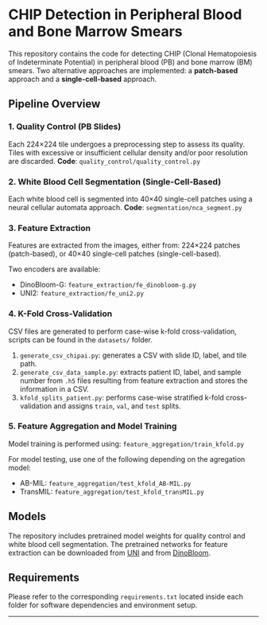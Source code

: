 # CHIP Detection in Peripheral Blood and Bone Marrow Smears

This repository contains the code for detecting CHIP (Clonal Hematopoiesis of Indeterminate Potential) in peripheral blood (PB) and bone marrow (BM) smears. Two alternative approaches are implemented: a **patch-based** approach and a **single-cell-based** approach.

## Pipeline Overview

### 1. Quality Control (PB Slides)
Each 224×224 tile undergoes a preprocessing step to assess its quality. Tiles with excessive or insufficient cellular density and/or poor resolution are discarded. **Code**: `quality_control/quality_control.py`

### 2. White Blood Cell Segmentation (Single-Cell-Based)
Each white blood cell is segmented into 40×40 single-cell patches using a neural cellular automata approach. **Code**: `segmentation/nca_segment.py`

### 3. Feature Extraction
Features are extracted from the images, either from: 224×224 patches (patch-based), or 40×40 single-cell patches (single-cell-based).

Two encoders are available:
- DinoBloom-G: `feature_extraction/fe_dinobloom-g.py`
- UNI2: `feature_extraction/fe_uni2.py`

### 4. K-Fold Cross-Validation
CSV files are generated to perform case-wise k-fold cross-validation, scripts can be found in the `datasets/` folder.

1. `generate_csv_chipai.py`: generates a CSV with slide ID, label, and tile path.
2. `generate_csv_data_sample.py`: extracts patient ID, label, and sample number from `.h5` files resulting from feature extraction and stores the information in a CSV.
3. `kfold_splits_patient.py`: performs case-wise stratified k-fold cross-validation and assigns `train`, `val`, and `test` splits.

### 5. Feature Aggregation and Model Training
Model training is performed using: `feature_aggregation/train_kfold.py`

For model testing, use one of the following depending on the agregation model:
  - AB-MIL: `feature_aggregation/test_kfold_AB-MIL.py`
  - TransMIL: `feature_aggregation/test_kfold_transMIL.py`


## Models
The repository includes pretrained model weights for quality control and white blood cell segmentation. The pretrained networks for feature extraction can be downloaded from [UNI](https://github.com/mahmoodlab/UNI) and from [DinoBloom](https://github.com/marrlab/DinoBloom).


## Requirements
Please refer to the corresponding `requirements.txt` located inside each folder for software dependencies and environment setup.

---